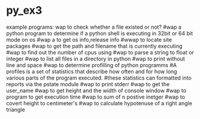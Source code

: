 # py_ex3
example programs:
wap to check whether a file existed or not?
#wap a python program to determine if a python shell is executing in 32bit or 64 bit mode on os
#wap a to get os info,release info
#wwap to locate site packages
#wap to get the path and filename that is currently executing
#wap to find out the number of cpus using
#wap to parse a string to float or integer
#wap to list all files in a directory in python
#wap to print without line and space
#wap to determine profilling of python programms
#A profiles is a set of statistics that describe how often and for how long various parts of the program executed.
#these statistics can formatted into reports via the pstate module
#wap to print stderr
#wap to get the user_name
#wap to get height and the width of console window
#wap to program to get execution time
#wap to sum of n postive inetger
#wap to covert height to centimeter's
#wap to calculate hypotenuse of a right angle triangle
